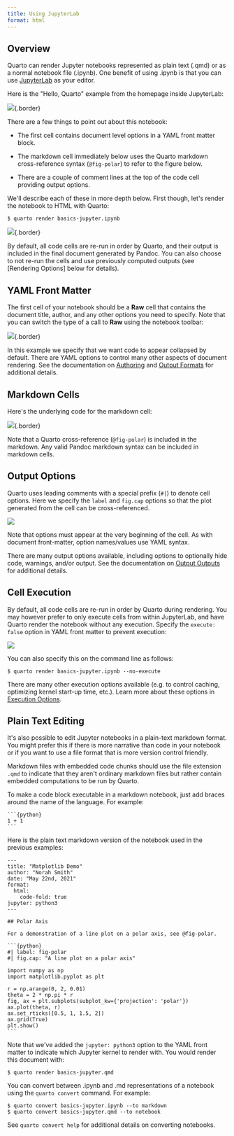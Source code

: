 ```yaml
---
title: Using JupyterLab
format: html
---
```


## Overview

Quarto can render Jupyter notebooks represented as plain text (.qmd) or as a normal notebook file (.ipynb). One benefit of using .ipynb is that you can use [JupyterLab](https://jupyterlab.readthedocs.io/en/stable/) as your editor.

Here is the "Hello, Quarto" example from the homepage inside JupyterLab:

![](images/jupyter-lab.png){.border}

There are a few things to point out about this notebook:

-   The first cell contains document level options in a YAML front matter block.

-   The markdown cell immediately below uses the Quarto markdown cross-reference syntax (`@fig-polar`) to refer to the figure below.

-   There are a couple of comment lines at the top of the code cell providing output options.

We'll describe each of these in more depth below. First though, let's render the notebook to HTML with Quarto:

``` {.bash}
$ quarto render basics-jupyter.ipynb
```

![](images/hello-quarto.png){.border}

By default, all code cells are re-run in order by Quarto, and their output is included in the final document generated by Pandoc. You can also choose to not re-run the cells and use previously computed outputs (see [Rendering Options] below for details).

## YAML Front Matter

The first cell of your notebook should be a **Raw** cell that contains the document title, author, and any other options you need to specify. Note that you can switch the type of a call to **Raw** using the notebook toolbar:

![](images/jupyter-lab-yaml.png){.border}

In this example we specify that we want code to appear collapsed by default. There are YAML options to control many other aspects of document rendering. See the documentation on [Authoring](../authoring/document-options.Rmd) and [Output Formats](../docs/output-formats/html-basics.Rmd) for additional details.

## Markdown Cells

Here's the underlying code for the markdown cell:

![](images/jupyter-lab-markdown.png){.border}

Note that a Quarto cross-reference (`@fig-polar`) is included in the markdown. Any valid Pandoc markdown syntax can be included in markdown cells.

## Output Options

Quarto uses leading comments with a special prefix (`#|`) to denote cell options. Here we specify the `label` and `fig.cap` options so that the plot generated from the cell can be cross-referenced.

![](images/jupyter-lab-output-options.png)

Note that options must appear at the very beginning of the cell. As with document front-matter, option names/values use YAML syntax.

There are many output options available, including options to optionally hide code, warnings, and/or output. See the documentation on [Output Outputs](../computations/executing-code.md) for additional details.

## Cell Execution

By default, all code cells are re-run in order by Quarto during rendering. You may however prefer to only execute cells from within JupyterLab, and have Quarto render the notebook without any execution. Specify the `execute: false` option in YAML front matter to prevent execution:

![](images/jupyter-lab-no-execute.png)

You can also specify this on the command line as follows:

``` {.bash}
$ quarto render basics-jupyter.ipynb --no-execute
```

There are many other execution options available (e.g. to control caching, optimizing kernel start-up time, etc.). Learn more about these options in [Execution Options](executing-code.md#execution-options).

## Plain Text Editing

It's also possible to edit Jupyter notebooks in a plain-text markdown format. You might prefer this if there is more narrative than code in your notebook or if you want to use a file format that is more version control friendly.

Markdown files with embedded code chunks should use the file extension `.qmd` to indicate that they aren't ordinary markdown files but rather contain embedded computations to be run by Quarto.


To make a code block executable in a markdown notebook, just add braces around the name of the language. For example:

```` {.python}
```{python}
1 + 1
```
````

Here is the plain text markdown version of the notebook used in the previous examples:

```` {.python}
---
title: "Matplotlib Demo"
author: "Norah Smith"
date: "May 22nd, 2021"
format: 
  html:
    code-fold: true
jupyter: python3
---

## Polar Axis

For a demonstration of a line plot on a polar axis, see @fig-polar.

```{python}
#| label: fig-polar
#| fig.cap: "A line plot on a polar axis"

import numpy as np
import matplotlib.pyplot as plt

r = np.arange(0, 2, 0.01)
theta = 2 * np.pi * r
fig, ax = plt.subplots(subplot_kw={'projection': 'polar'})
ax.plot(theta, r)
ax.set_rticks([0.5, 1, 1.5, 2])
ax.grid(True)
plt.show()
```
````

Note that we've added the `jupyter: python3` option to the YAML front matter to indicate which Jupyter kernel to render with. You would render this document with:

``` {.bash}
$ quarto render basics-jupyter.qmd
```

You can convert between .ipynb and .md representations of a notebook using the `quarto convert` command. For example:

``` {.bash}
$ quarto convert basics-jupyter.ipynb --to markdown
$ quarto convert basics-jupyter.qmd --to notebook
```

See `quarto convert help` for additional details on converting notebooks.
